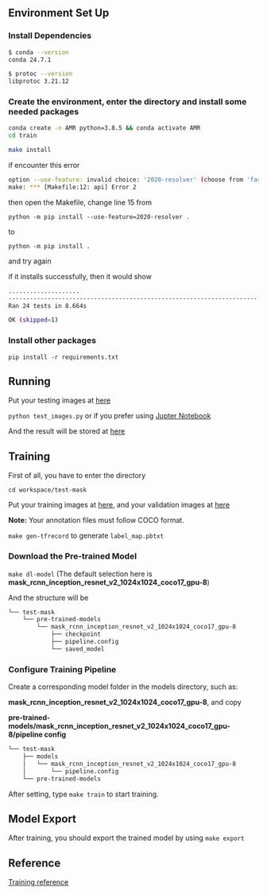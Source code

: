 ## Environment Set Up

### Install Dependencies

```bash
$ conda --version
conda 24.7.1

$ protoc --version
libprotoc 3.21.12

```

### Create the environment, enter the directory and install some needed packages

```bash
conda create -n AMR python=3.8.5 && conda activate AMR
cd train

make install
```

if encounter this error 
```bash
option --use-feature: invalid choice: '2020-resolver' (choose from 'fast-deps', 'truststore', 'no-binary-enable-wheel-cache')
make: *** [Makefile:12: api] Error 2
```
then open the Makefile, change line 15 from 

`python -m pip install --use-feature=2020-resolver .`

to 

`python -m pip install .` 

and try again


if it installs successfully, then it would show

```bash
....................
----------------------------------------------------------------------
Ran 24 tests in 8.664s

OK (skipped=1)
```

### Install other packages

`pip install -r requirements.txt`

## Running

Put your testing images at [here](images/test)

`python test_images.py` or if you prefer using [Jupter Notebook](test_image.ipynb)

And the result will be stored at [here](images/test_annotated)

## Training

First of all, you have to enter the directory

`cd workspace/test-mask` 

Put your training images at [here](train/workspace/test-mask/images/train), and your validation images at [here](train/workspace/test-mask/images/val)

**Note:** Your annotation files must follow COCO format.

`make gen-tfrecord` to generate `label_map.pbtxt`

### Download the Pre-trained Model

`make dl-model` (The default selection here is **mask_rcnn_inception_resnet_v2_1024x1024_coco17_gpu-8**)

And the structure will be

```bash
└── test-mask
    └── pre-trained-models
        └── mask_rcnn_inception_resnet_v2_1024x1024_coco17_gpu-8
            ├── checkpoint
            ├── pipeline.config
            └── saved_model
```

### Configure Training Pipeline

Create a corresponding model folder in the models directory, such as: 

**mask_rcnn_inception_resnet_v2_1024x1024_coco17_gpu-8**, and copy 

**pre-trained-models/mask_rcnn_inception_resnet_v2_1024x1024_coco17_gpu-8/pipeline config**

```bash
└── test-mask
    ├── models
    │   └── mask_rcnn_inception_resnet_v2_1024x1024_coco17_gpu-8
    │       └── pipeline.config
    └── pre-trained-models
```

After setting, type `make train` to start training.

## Model Export

After training, you should export the trained model by using `make export`

## Reference

[Training reference](https://github.com/TannerGilbert/Tensorflow-Object-Detection-API-train-custom-Mask-R-CNN-model) 
